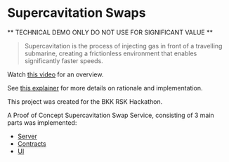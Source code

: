 # Supercavitation Swaps

** TECHNICAL DEMO ONLY DO NOT USE FOR SIGNIFICANT VALUE **

> Supercavitation is the process of injecting gas in front of a travelling submarine, creating a frictionless environment that enables significantly faster speeds.

Watch [this video](https://www.youtube.com/watch?v=yqiRMy6mmms) for an overview.

See [this explainer](https://github.com/lncm/supercavitation-swaps/wiki/Frictionless-EVM-Submarine-Swaps) for more details on rationale and implementation.

This project was created for the BKK RSK Hackathon.

A Proof of Concept Supercavitation Swap Service, consisting of 3 main parts was implemented:

* [Server](https://github.com/lncm/supercavitation-server)
* [Contracts](https://github.com/lncm/supercavitation-contracts)
* [UI](https://github.com/lncm/supercavitation-ui)

